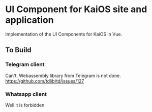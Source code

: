 # UI Component for KaiOS site and application

Implementation of the UI Components for KaiOS in Vue.

## To Build

### Telegram client

Can't. Webassembly library from Telegram is not done. https://github.com/tdlib/td/issues/127

### Whatsapp client

Well it is forbidden.
